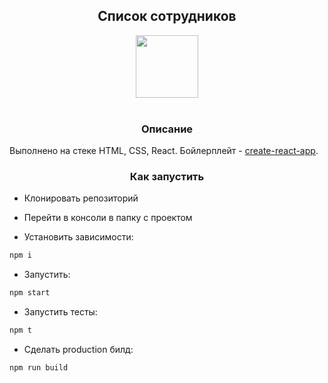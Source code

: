 <div align="center">
<h2>Список сотрудников</h2>
  <a href="https://reactjs.org/">
    <img width="100" heigth="100" src="https://upload.wikimedia.org/wikipedia/commons/thumb/a/a7/React-icon.svg/1280px-React-icon.svg.png">
  </a>
  <br>
  <br>
  </div>
<h3 align="center">Описание</h3>

Выполнено на стеке HTML, CSS, React. Бойлерплейт - [create-react-app](https://github.com/facebook/create-react-app). 

<h3 align="center">Как запустить</h3>

* Клонировать репозиторий

* Перейти в консоли в папку с проектом

* Установить зависимости:

```bash
npm i
```
* Запустить:

```bash
npm start
```
* Запустить тесты:

```bash
npm t
```
* Сделать production билд:

```bash
npm run build
```
